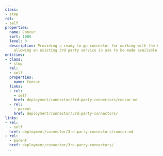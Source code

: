 ```yaml
---
class:
- stop
rel:
- self
properties:
  name: Concur
  sort: 1089
  level: 3
  description: Providing a ready to go connector for working with the Concur API,
    allowing an existing 3rd party service in use to be made available via a web API.
entities:
- class:
  - stop
  rel:
  - self
  properties:
    name: Concur
  links:
  - rel:
    - self
    href: deployment/connector/3rd-party-connectors/concur.md
  - rel:
    - parent
    href: deployment/connector/3rd-party-connectors/
links:
- rel:
  - self
  href: deployment/connector/3rd-party-connectors/concur.md
- rel:
  - parent
  href: deployment/connector/3rd-party-connectors/
...
```

